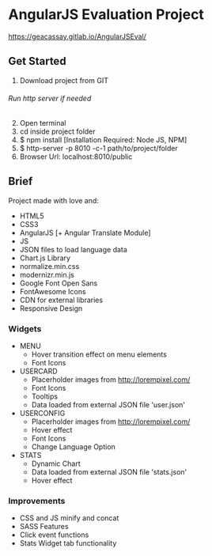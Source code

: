 # AngularJS Evaluation Project
https://geacassay.gitlab.io/AngularJSEval/

## Get Started
1. Download project from GIT

###### *Run http server if needed*
2. Open terminal
3. cd inside project folder
4. $ npm install [Installation Required: Node JS, NPM]
5. $ http-server -p 8010 -c-1 path/to/project/folder
7. Browser Url: localhost:8010/public

## Brief
Project made with love and:
- HTML5
- CSS3
- AngularJS [+ Angular Translate Module]
- JS
- JSON files to load language data
- Chart.js Library
- normalize.min.css
- modernizr.min.js
- Google Font Open Sans
- FontAwesome Icons
- CDN for external libraries
- Responsive Design

### Widgets
- MENU
  - Hover transition effect on menu elements
  - Font Icons
- USERCARD
  - Placerholder images from http://lorempixel.com/
  - Font Icons
  - Tooltips
  - Data loaded from external JSON file 'user.json'
- USERCONFIG
  - Placerholder images from http://lorempixel.com/
  - Hover effect
  - Font Icons
  - Change Language Option
- STATS
  - Dynamic Chart
  - Data loaded from external JSON file 'stats.json'
  - Hover effect

### Improvements
- CSS and JS minify and concat
- SASS Features
- Click event functions
- Stats Widget tab functionality
